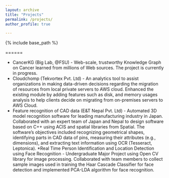 ```yaml
---
layout: archive
title: "Projects"
permalink: /projects/
author_profile: true

---
```


{% include base_path %}

======
* CancerKG (Big Lab, @FSU) - Web-scale, trustworthy Knowledge Graph on Cancer learned from millions of Web sources. The project is 
currently in progress.
* Cloudchomp (Tekvortex Pvt. Ltd) - An analytics tool to assist organizations in making data-driven decisions regarding the migration of 
resources from local private servers to AWS cloud. Enhanced the existing module by adding features such as disk, and memory usages analysis 
to help clients decide on migrating from on-premises servers to AWS Cloud.
* Feature recognition of CAD data (E&T Nepal Pvt. Ltd) - Automated 3D model recognition software for leading manufacturing industry in 
Japan. Collaborated with an expert team of Japan and Nepal to design software based on C++ using ACIS and spatial libraries from Spatial. 
The software’s objectives included recognizing geometrical shapes, identifying parts in CAD data of pins, measuring their attributes (e.g., 
dimensions), and extracting text information using OCR (Tesseract, Leptonica).
*Real Time Person Identification and Location Detection using Face Recognition - Undergraduate Major Project using Open CV library for 
image processing. Collaborated with team members to collect sample images used in training the Haar Cascade Classifier for face detection 
and implemented PCA-LDA algorithm for face recognition.  

